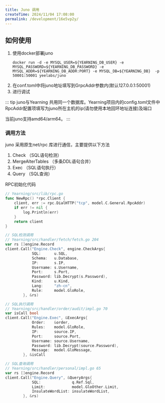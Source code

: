 ```yaml
---
title: Juno 调用
createTime: 2024/11/04 17:08:00
permalink: /development/16e5vp2y/
---
```

## 如何使用
1. 使用docker部署juno
   ```shell 
   docker run -d -e MYSQL_USER=${YEARNING_DB_USER} -e MYSQL_PASSWORD=${YEARNING_DB_PASSWORD} -e MYSQL_ADDR=${YEARNING_DB_ADDR:PORT} -e MYSQL_DB=${YEARNING_DB}  -p 50001:50001 yeelabs/juno
   ```
2. 在conf.toml中将juno地址填写到GrpcAddr参数内(默认127.0.0.1:50001)
3. 进行调试

::: tip
juno与Yearning 共用同一个数据库。Yearning项目内的config.toml文件中RpcAddr配置项填写为juno所在主机的ip(请勿使用本地回环地址连接)及端口

当前juno支持amd64/arm64。
:::

### 调用方法

juno 采用原生net/rpc 库进行通信，主要提供以下方法

1. Check （SQL语句检测）
2. MergeAlterTables （多条DDL语句合并）
3. Exec （SQL语句执行）
4. Query （SQL查询）

RPC初始化代码

```go
// Yearning/src/lib/rpc.go
func NewRpc() *rpc.Client {
	client, err := rpc.DialHTTP("tcp", model.C.General.RpcAddr)
	if err != nil {
		log.Println(err)
	}
	return client
}
```

```go
// SQL检测调用 
// Yearning/src/handler/fetch/fetch.go 204
var rs []engine.Record
client.Call("Engine.Check", engine.CheckArgs{
			SQL:      u.SQL,
			Schema:   u.Database,
			IP:       s.IP,
			Username: s.Username,
			Port:     s.Port,
			Password: lib.Decrypt(s.Password),
			Kind:     u.Kind,
			Lang:     "zh-cn",
			Rule:     model.GloRole,
		}, &rs)
```
```go
// SQL执行调用
// Yearning/src/handler/order/audit/impl.go 70
var isCall bool
client.Call("Engine.Exec", &ExecArgs{
			Order:    &order,
			Rules:    model.GloRole,
			IP:       source.IP,
			Port:     source.Port,
			Username: source.Username,
			Password: lib.Decrypt(source.Password),
			Message:  model.GloMessage,
		}, &isCall
```
```go
// SQL查询调用
// Yearning/src/handler/personal/impl.go 65
var rs []engine.Record
client.Call("Engine.Query", &QueryArgs{
			SQL:              q.Ref.Sql,
			Limit:            model.GloOther.Limit,
			InsulateWordList: insulateWordList,
		}, &rs)
```